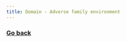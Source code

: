 ```yaml
---
title: Domain - Adverse family environment
---
```

### [Go back](https://shabeer-syed.github.io/ACEs/domains)

